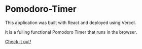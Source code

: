 # Pomodoro-Timer

This application was built with React and deployed using Vercel.

It is a fulling functional Pomodoro Timer that runs in the browser.

[Check it out!](https://project-pomodoro-timer-qualified-1-livid.vercel.app/)
